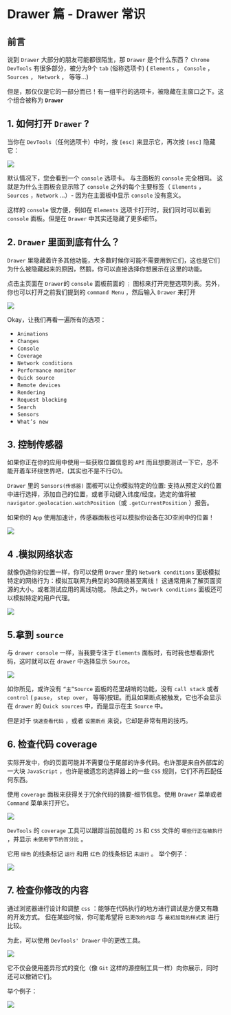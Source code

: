 # Drawer 篇 - Drawer 常识

## 前言

说到 `Drawer` 大部分的朋友可能都很陌生，那 `Drawer` 是个什么东西？ `Chrome DevTools` 有很多部分，被分为9个 `tab` (俗称选项卡) ( `Elements` ， `Console` ， `Sources` ， `Network` ， 等等...)

但是，那仅仅是它的一部分而已！有一组平行的选项卡，被隐藏在主窗口之下。这个组合被称为 **`Drawer`**

## 1\. 如何打开 `Drawer` ?

当你在 `DevTools`（任何选项卡）中时，按 `[esc]` 来显示它，再次按 `[esc]` 隐藏它：

![](https://user-gold-cdn.xitu.io/2018/12/20/167ca65dd246e55d?w=910&h=484&f=gif&s=510693)

默认情况下，您会看到一个 `console` 选项卡。 与主面板的 `console` 完全相同。 这就是为什么主面板会显示除了 `console` 之外的每个主要标签（ `Elements` ，`Sources` ，`Network` ...）- 因为在主面板中显示 `console` 没有意义。

这样的 `console` 很方便，例如在 `Elements` 选项卡打开时，我们同时可以看到 `console` 面板。但是在 `Drawer` 中其实还隐藏了更多细节。

## 2\. `Drawer` 里面到底有什么？

`Drawer` 里隐藏着许多其他功能，大多数时候你可能不需要用到它们，这也是它们为什么被隐藏起来的原因，然鹅，你可以直接选择你想展示在这里的功能。

点击主页面在 `Drawer`的 `console` 面板前面的 `⋮` 图标来打开完整选项列表。另外，你也可以打开之前我们提到的 `command Menu` ，然后输入 `Drawer` 来打开

![](https://user-gold-cdn.xitu.io/2018/12/20/167ca65dd36c5272?w=910&h=484&f=gif&s=1773456)

Okay，让我们再看一遍所有的选项：

*   `Animations`
*   `Changes`
*   `Console`
*   `Coverage`
*   `Network conditions`
*   `Performance monitor`
*   `Quick source`
*   `Remote devices`
*   `Rendering`
*   `Request blocking`
*   `Search`
*   `Sensors`
*   `What’s new`

## 3\. 控制传感器

如果你正在你的应用中使用一些获取位置信息的 `API` 而且想要测试一下它，总不能开着车环绕世界吧，(其实也不是不行😉)。

`Drawer` 里的 `Sensors(传感器)` 面板可以让你模拟特定的位置: 支持从预定义的位置中进行选择，添加自己的位置，或者手动键入纬度/经度。选定的值将被 `navigator.geolocation.watchPosition`（或 `.getCurrentPosition` ）报告。

如果你的 `App` 使用加速计，传感器面板也可以模拟你设备在3D空间中的位置！

![](https://user-gold-cdn.xitu.io/2018/12/20/167caa871b562a48?w=774&h=728&f=gif&s=1259259)

## 4 .模拟网络状态

就像伪造你的位置一样，你可以使用 `Drawer` 里的 `Network conditions` 面板模拟特定的网络行为：模拟互联网为典型的3G网络甚至离线！ 这通常用来了解页面资源的大小。或者测试应用的离线功能。 除此之外，`Network conditions` 面板还可以模拟特定的用户代理。

![](https://user-gold-cdn.xitu.io/2018/12/20/167caa8723019208?w=858&h=508&f=gif&s=4269424)

## 5.拿到 `source`

与 `drawer console` 一样，当我要专注于 `Elements` 面板时，有时我也想看源代码，这时就可以在 `drawer` 中选择显示 `Source`。

![](https://user-gold-cdn.xitu.io/2018/12/20/167caa8719c239ee?w=1600&h=1122&f=png&s=481431)

如你所见，或许没有 `“主”Source` 面板的花里胡哨的功能，没有 `call stack` 或者 `control` ( `pause`， `step over`， 等等)按钮。而且如果断点被触发，它也不会显示在 `drawer` 的 `Quick sources` 中，而是显示在主 `Source` 中。

但是对于 `快速查看代码` ，或者 `设置断点` 来说，它却是非常有用的技巧。

## 6\. 检查代码 coverage

实际开发中，你的页面可能并不需要位于尾部的许多代码。也许那是来自外部库的一大块 `JavaScript` ，也许是被遗忘的选择器上的一些 `CSS` 规则，它们不再匹配任何东西。

使用 `coverage` 面板来获得关于冗余代码的摘要-细节信息。使用 `Drawer` 菜单或者 `Command` 菜单来打开它。

![](https://user-gold-cdn.xitu.io/2018/12/29/167f829daebc168d?w=950&h=584&f=gif&s=520457)

`DevTools` 的 `coverage` 工具可以跟踪当前加载的 `JS` 和 `CSS` 文件的 `哪些行正在被执行` ，并显示 `未使用字节的百分比` 。

它用 `绿色` 的线条标记 `运行` 和用 `红色` 的线条标记 `未运行` 。 举个例子：

![](https://user-gold-cdn.xitu.io/2018/12/29/167f829dae8fa7fb?w=950&h=584&f=gif&s=1659612)

## 7\. 检查你修改的内容

通过浏览器进行设计和调整 `css` ：能够在代码执行的地方进行调试是方便又有趣的开发方式。 但在某些时候，你可能希望将 `已更改的内容` 与 `最初加载的样式表` 进行比较。

为此，可以使用 `DevTools' Drawer` 中的更改工具。

![](https://user-gold-cdn.xitu.io/2018/12/29/167f829dad411a58?w=800&h=371&f=png&s=72879)

它不仅会使用差异形式的变化（像 `Git` 这样的源控制工具一样）向你展示，同时还可以撤销它们。

举个例子：

![](https://user-gold-cdn.xitu.io/2018/12/29/167f829dadf27e11?w=946&h=576&f=gif&s=1609562)
